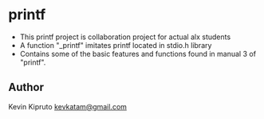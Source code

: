 # printf
- This printf project is collaboration project for actual alx students
- A function "_printf" imitates printf  located in stdio.h library
- Contains some of the basic features and functions found in manual 3 of "printf".
## Author
Kevin Kipruto
kevkatam@gmail.com
